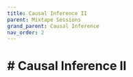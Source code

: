 ```yaml
---
title: Causal Inference II
parent: Mixtape Sessions
grand_parent: Causal Inference
nav_order: 2
---
```


# # Causal Inference II
